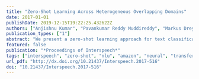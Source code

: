 ```yaml
---
title: "Zero-Shot Learning Across Heterogeneous Overlapping Domains"
date: 2017-01-01
publishDate: 2019-12-15T19:22:25.432622Z
authors: ["Anjishnu Kumar", "Pavankumar Reddy Muddireddy", "Markus Dreyer", "Björn Hoffmeister"]
publication_types: ["1"]
abstract: "We present a zero-shot learning approach for text classification, predicting which natural language understanding domain can handle a given utterance. Our approach can predict domains at runtime that did not exist at training time. We achieve this extensibility by learning to project utterances and domains into the same embedding space while generating each domain-specific embedding from a set of attributes that characterize the domain. Our model is a neural network trained via ranking loss. We evaluate the performance of this zero-shot approach on a subset of a virtual assistant’s third-party domains and show the effectiveness of the technique on new domains not observed during training. We compare to generative baselines and show that our approach requires less storage and performs better on new domains."
featured: false
publication: "*Proceedings of Interspeech*"
tags: ["interspeech", "zero-shot", "nlu", "amazon", "neural", "transfer learning"]
url_pdf: "http://dx.doi.org/10.21437/Interspeech.2017-516"
doi: "10.21437/Interspeech.2017-516"
---
```


